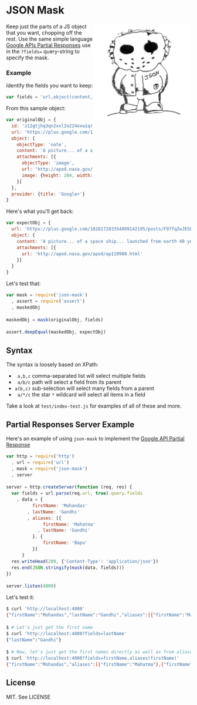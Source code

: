# JSON Mask

<img src="/logo.png" align="right" width="267px" />

Keep just the parts of a JS object that you want, chopping off the rest.
Use the same simple language [Google APIs Partial Responses](https://developers.google.com/+/api/#partial-responses)
use in the `?fields=` query-string to specify the mask.

### Example

Identify the fields you want to keep:
```js
var fields = 'url,object(content,attachments/url)'
```

From this sample object:
```js
var originalObj = {
  id: 'z12gtjhq3qn2xxl2o224exwiqruvtda0i',
  url: 'https://plus.google.com/102817283354809142195/posts/F97fqZwJESL',
  object: {
    objectType: 'note',
    content: 'A picture... of a space ship... launched from earth 40 years ago.',
    attachments: [{
      objectType: 'image',
      url: 'http://apod.nasa.gov/apod/ap110908.html',
      image: {height: 284, width: 506}
    }]
  },
  provider: {title: 'Google+'}
}
```

Here's what you'll get back:
```js
var expectObj = {
  url: 'https://plus.google.com/102817283354809142195/posts/F97fqZwJESL',
  object: {
    content: 'A picture... of a space ship... launched from earth 40 years ago.',
    attachments: [{
      url: 'http://apod.nasa.gov/apod/ap110908.html'
    }]
  }
}
```

Let's test that:
```js
var mask = require('json-mask')
  , assert = require('assert')
  , maskedObj

maskedObj = mask(originalObj, fields)

assert.deepEqual(maskedObj, expectObj)
```


## Syntax

The syntax is loosely based on XPath:

- ` a,b,c` comma-separated list will select multiple fields
- ` a/b/c` path will select a field from its parent
- `a(b,c)` sub-selection will select many fields from a parent
- ` a/*/c` the star `*` wildcard will select all items in a field


Take a look at `test/index-test.js` for examples of all of these and more.


## Partial Responses Server Example

Here's an example of using `json-mask` to implement the
[Google API Partial Response](https://developers.google.com/+/api/#partial-responses)

```js
var http = require('http')
  , url = require('url')
  , mask = require('json-mask')
  , server

server = http.createServer(function (req, res) {
  var fields = url.parse(req.url, true).query.fields
    , data = {
          firstName: 'Mohandas'
        , lastName: 'Gandhi'
        , aliases: [{
              firstName: 'Mahatma'
            , lastName: 'Gandhi'
          }, {
              firstName: 'Bapu'
          }]
      }
  res.writeHead(200, {'Content-Type': 'application/json'})
  res.end(JSON.stringify(mask(data, fields)))
})

server.listen(4000)
```

Let's test it:
```bash
$ curl 'http://localhost:4000'
{"firstName":"Mohandas","lastName":"Gandhi","aliases":[{"firstName":"Mahatma","lastName":"Gandhi"},{"firstName":"Bapu"}]}

$ # Let's just get the first name
$ curl 'http://localhost:4000?fields=lastName'
{"lastName":"Gandhi"}

$ # Now, let's just get the first names directly as well as from aliases
$ curl 'http://localhost:4000?fields=firstName,aliases(firstName)'
{"firstName":"Mohandas","aliases":[{"firstName":"Mahatma"},{"firstName":"Bapu"}]}
```


License
-------

MIT. See LICENSE
